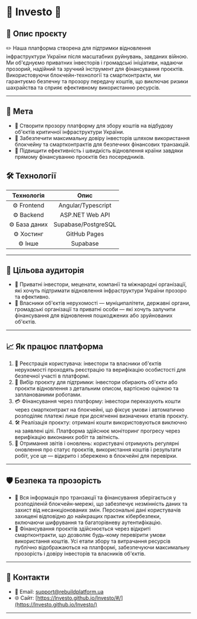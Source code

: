 # 🌟 Investo 🌟

## 📖 Опис проєкту

✏️ Наша платформа створена для підтримки відновлення інфраструктури України після масштабних руйнувань, завданих війною. Ми об'єднуємо приватних інвесторів і громадські ініціативи, надаючи прозорий, надійний та зручний інструмент для фінансування проєктів.  
Використовуючи блокчейн-технології та смартконтракти, ми гарантуємо безпечну та прозору передачу коштів, що виключає ризики шахрайства та сприяє ефективному використанню ресурсів.

---

## 🎯 Мета

- 🎯 Створити прозору платформу для збору коштів на відбудову об'єктів критичної інфраструктури України.
- 🎯 Забезпечити максимальну довіру інвесторів шляхом використання блокчейну та смартконтрактів для безпечних фінансових транзакцій.
- 🎯 Підвищити ефективність і швидкість відновлення країни завдяки прямому фінансуванню проєктів без посередників.


## 🛠️ Технології

| Технологія | Опис |
|:----------:|:----:|
| ⚙️ Frontend | Angular/Typescript |
| ⚙️ Backend | ASP.NET Web API |
| ⚙️ База даних | Supabase/PostgreSQL |
| ⚙️ Хостинг | GitHub Pages |
| ⚙️ Інше | Supabase |

---

## 👥 Цільова аудиторія

- 👤 Приватні інвестори, меценати, компанії та міжнародні організації, які хочуть підтримати відновлення інфраструктури України прозоро та ефективно.
- 👤 Власники об'єктів нерухомості — муніципалітети, державні органи, громадські організації та приватні особи — які хочуть залучити фінансування для відновлення пошкоджених або зруйнованих об'єктів.

---

## 📈 Як працює платформа

1. 📝 Реєстрація користувача: інвестори та власники об'єктів нерухомості проходять реєстрацію та верифікацію особистості для безпечної участі в платформі.
2. 🔎 Вибір проєкту для підтримки: інвестори обирають об'єкти або проєкти відновлення з детальним описом, вартісною оцінкою та запланованими роботами.
3. 💳 Фінансування через платформу: інвестори переказують кошти через смартконтракт на блокчейні, що фіксує умови і автоматично розподіляє платежі лише при досягненні визначених етапів проєкту.
4. 🛠️ Реалізація проєкту: отримані кошти використовуються виключно на заявлені цілі. Платформа здійснює моніторинг прогресу через верифікацію виконаних робіт та звітність.
5. 📢 Отримання звітів і оновлень: користувачі отримують регулярні оновлення про статус проєктів, використання коштів і результати робіт, усе це — відкрито і збережено в блокчейні для перевірки.
---

## 🛡️ Безпека та прозорість

- 🔐 Вся інформація про транзакції та фінансування зберігається у розподіленій блокчейн-мережі, що забезпечує незмінність даних та захист від несанкціонованих змін. Персональні дані користувачів захищені відповідно до найкращих практик кібербезпеки, включаючи шифрування та багаторівневу аутентифікацію.
- 🔎 Фінансування проєктів здійснюється через відкриті смартконтракти, що дозволяє будь-кому перевірити умови використання коштів. Усі етапи збору та витрачання ресурсів публічно відображаються на платформі, забезпечуючи максимальну прозорість і довіру інвесторів та власників об'єктів.
---


## 📢 Контакти

- 📧 Email: support@rebuildplatform.ua
- 🌐 Сайт: [https://lnvesto.github.io/Investo/#/](https://lnvesto.github.io/Investo/)

---
